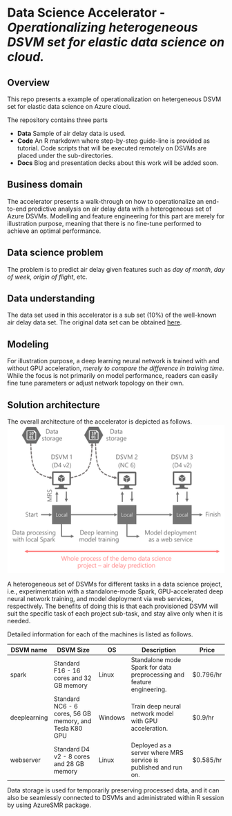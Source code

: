 # Data Science Accelerator - *Operationalizing heterogeneous DSVM set for elastic data science on cloud.*

## Overview

This repo presents a example of operationalization on hetergeneous DSVM set for elastic data science on Azure cloud. 

The repository contains three parts

- **Data** Sample of air delay data is used. 
- **Code** An R markdown where step-by-step guide-line is provided as tutorial. Code scripts that will be executed remotely on DSVMs are placed under the sub-directories. 
- **Docs** Blog and presentation decks about this work will be added soon. 

## Business domain

The accelerator presents a walk-through on how to operationalize an end-to-end predictive analysis on air delay data with a heterogeneous set of Azure DSVMs. Modelling and feature engineering for this part are merely for illustration purpose, meaning that there is no fine-tune performed to achieve an optimal performance. 

## Data science problem

The problem is to predict air delay given features such as *day of month*, *day of week*, *origin of flight*, etc.

## Data understanding

The data set used in this accelerator is a sub set (10%) of the well-known air delay data set. The original data set can be obtained [here](https://packages.revolutionanalytics.com/datasets/).

## Modeling

For illustration purpose, a deep learning neural network is trained with and without GPU acceleration, *merely to compare the difference in training time*. While the focus is not primarily on model performance, readers can easily fine tune parameters or adjust network topology on their own. 

## Solution architecture

The overall architecture of the accelerator is depicted as follows.
![Diagram of elastic use of DSVM for an air delay prediction project. DSVMs with different sizes and features are deployed to meet the requirements from each sub-tasks in the project.](Docs/misc/architecture.png)

A heterogeneous set of DSVMs for different tasks in a data science project, i.e., experimentation with a standalone-mode Spark, GPU-accelerated deep neural network training, and model deployment via web services, respectively. The benefits of doing this is that each provisioned DSVM will suit the specific task of each project sub-task, and stay alive only when it is needed. 

Detailed information for each of the machines is listed as follows.

|DSVM name|DSVM Size|OS|Description|Price|
|---------|--------------------|--------|-----------------------|--------|
|spark|Standard F16 - 16 cores and 32 GB memory|Linux|Standalone mode Spark for data preprocessing and feature engineering.|$0.796/hr|
|deeplearning|Standard NC6 - 6 cores, 56 GB memory, and Tesla K80 GPU|Windows|Train deep neural network model with GPU acceleration.|$0.9/hr|
|webserver|Standard D4 v2 - 8 cores and 28 GB memory|Linux|Deployed as a server where MRS service is published and run on.|$0.585/hr|

Data storage is used for temporarily preserving processed data, and it can also be seamlessly connected to DSVMs and administrated within R session by using AzureSMR package.  
